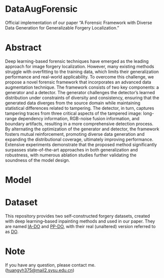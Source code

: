# DataAugForensic
Official implementation of our paper “A Forensic Framework with Diverse Data Generation for Generalizable Forgery Localization.”

# Abstract
Deep learning-based forensic techniques have emerged as the leading approach for image forgery localization. However, many existing methods struggle with overfitting to the training data, which limits their generalization performance and real-world applicability. To overcome this challenge, we propose a novel forensic framework that incorporates an advanced data augmentation technique. The framework consists of two key components: a generator and a detector. The generator challenges the detector’s learned distribution under constraints of diversity and consistency, ensuring that the generated data diverges from the source domain while maintaining statistical differences related to tampering. The detector, in turn, captures tampering traces from three critical aspects of the tampered image: long-range dependency information, RGB-noise fusion information, and boundary artifacts, resulting in a more comprehensive detection process. By alternating the optimization of the generator and detector, the framework fosters mutual reinforcement, promoting diverse data generation and expanding the distributional coverage, ultimately improving performance. Extensive experiments demonstrate that the proposed method significantly surpasses state-of-the-art approaches in both generalization and robustness, with numerous ablation studies further validating the soundness of the model design.

# Model

# Dataset
This repository provides two self-constructed forgery datasets, created with deep learning–based inpainting methods and used in our paper. They are named [IA-DO](https://pan.quark.cn/s/6dee37235207) and [PP-DO](https://pan.quark.cn/s/6dee37235207), with their real (unaltered) version referred to as [DO](https://pan.quark.cn/s/763df108d641).

# Note
If you have any question, please contact me.(huangyh375@mail2.sysu.edu.cn)
